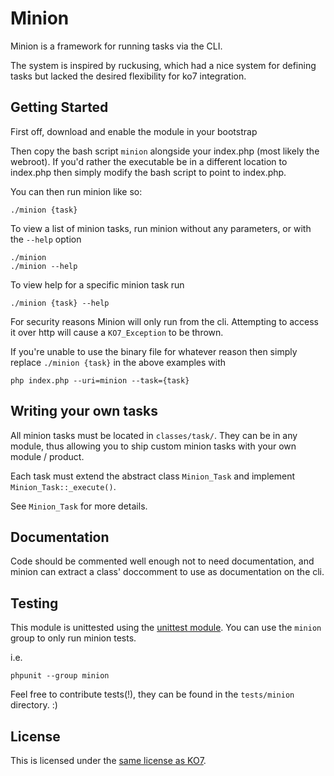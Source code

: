 # Minion

Minion is a framework for running tasks via the CLI.

The system is inspired by ruckusing, which had a nice system for defining tasks but lacked the desired flexibility for ko7 integration.

## Getting Started

First off, download and enable the module in your bootstrap

Then copy the bash script `minion` alongside your index.php (most likely the webroot).
If you'd rather the executable be in a different location to index.php then simply modify the bash script to point to index.php.

You can then run minion like so:

	./minion {task}

To view a list of minion tasks, run minion without any parameters, or with the `--help` option

	./minion
	./minion --help

To view help for a specific minion task run

	./minion {task} --help

For security reasons Minion will only run from the cli.  Attempting to access it over http will cause
a `KO7_Exception` to be thrown.

If you're unable to use the binary file for whatever reason then simply replace `./minion {task}` in the above
examples with

	php index.php --uri=minion --task={task}

## Writing your own tasks

All minion tasks must be located in `classes/task/`.  They can be in any module, thus allowing you to
ship custom minion tasks with your own module / product.

Each task must extend the abstract class `Minion_Task` and implement `Minion_Task::_execute()`.

See `Minion_Task` for more details.

## Documentation

Code should be commented well enough not to need documentation, and minion can extract a class' doccomment to use
as documentation on the cli.

## Testing

This module is unittested using the [unittest module](http://github.com/koseven/koseven/unittest).
You can use the `minion` group to only run minion tests.

i.e.

	phpunit --group minion

Feel free to contribute tests(!), they can be found in the `tests/minion` directory. :)

## License

This is licensed under the [same license as KO7](http://koseven.ga/license).
